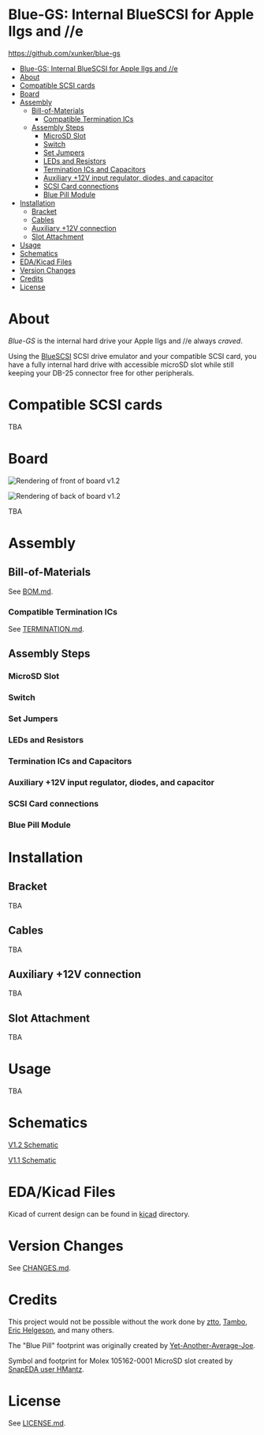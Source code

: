# Blue-GS: Internal BlueSCSI for Apple IIgs and //e

https://github.com/xunker/blue-gs

<!-- TOC -->

- [Blue-GS: Internal BlueSCSI for Apple IIgs and //e](#blue-gs-internal-bluescsi-for-apple-iigs-and-e)
- [About](#about)
- [Compatible SCSI cards](#compatible-scsi-cards)
- [Board](#board)
- [Assembly](#assembly)
  - [Bill-of-Materials](#bill-of-materials)
    - [Compatible Termination ICs](#compatible-termination-ics)
  - [Assembly Steps](#assembly-steps)
    - [MicroSD Slot](#microsd-slot)
    - [Switch](#switch)
    - [Set Jumpers](#set-jumpers)
    - [LEDs and Resistors](#leds-and-resistors)
    - [Termination ICs and Capacitors](#termination-ics-and-capacitors)
    - [Auxiliary +12V input regulator, diodes, and capacitor](#auxiliary-12v-input-regulator-diodes-and-capacitor)
    - [SCSI Card connections](#scsi-card-connections)
    - [Blue Pill Module](#blue-pill-module)
- [Installation](#installation)
  - [Bracket](#bracket)
  - [Cables](#cables)
  - [Auxiliary +12V connection](#auxiliary-12v-connection)
  - [Slot Attachment](#slot-attachment)
- [Usage](#usage)
- [Schematics](#schematics)
- [EDA/Kicad Files](#edakicad-files)
- [Version Changes](#version-changes)
- [Credits](#credits)
- [License](#license)

<!-- /TOC -->

# About

*Blue-GS* is the internal hard drive your Apple IIgs and //e always *craved*.

Using the [BlueSCSI](https://github.com/erichelgeson/BlueSCSI) SCSI drive emulator and your compatible SCSI card, you have a fully internal hard drive with accessible microSD slot while still keeping your DB-25 connector free for other peripherals.

# Compatible SCSI cards

TBA

# Board

![Rendering of front of board v1.2](images/bluescsi_iigs_internal_v1.2_front.jpg)

![Rendering of back of board v1.2](images/bluescsi_iigs_internal_v1.2_back.jpg)

TBA

# Assembly

## Bill-of-Materials

See [BOM.md](BOM.md).

### Compatible Termination ICs

See [TERMINATION.md](TERMINATION.md).

## Assembly Steps

### MicroSD Slot

### Switch

### Set Jumpers

### LEDs and Resistors

### Termination ICs and Capacitors

### Auxiliary +12V input regulator, diodes, and capacitor

### SCSI Card connections

### Blue Pill Module

# Installation

## Bracket

TBA

## Cables

TBA

## Auxiliary +12V connection

TBA

## Slot Attachment

TBA

# Usage

TBA

# Schematics

[V1.2 Schematic](schematics/schematic_v1.2.pdf)

[V1.1 Schematic](schematics/schematic_v1.1.pdf)

# EDA/Kicad Files

Kicad of current design can be found in [kicad](kicad/) directory.

# Version Changes

See [CHANGES.md](CHANGES.md).

# Credits

This project would not be possible without the work done by [ztto](https://github.com/ztto/ArdSCSino-stm32), [Tambo](https://twitter.com/h_koma2), [Eric Helgeson](https://github.com/erichelgeson/BlueSCSI), and many others.

The "Blue Pill" footprint was originally created by [Yet-Another-Average-Joe](https://github.com/yet-another-average-joe/Kicad-STM32).

Symbol and footprint for Molex 105162-0001 MicroSD slot created by [SnapEDA user HMantz](https://www.snapeda.com/parts/105162-0001/Molex/view-part/).

# License

See [LICENSE.md](LICENSE.md).
